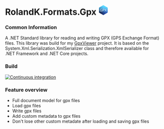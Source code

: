 # RolandK.Formats.Gpx <img src="assets/Logo_128.png" width="32" />
### Common Information
A .NET Standard library for reading and writing GPX (GPS Exchange Format) files.
This library was build for my [GpxViewer](https://github.com/RolandKoenig/GpxViewer) project. It is based
on the System.Xml.Serialization.XmlSerializer class and therefore available for .NET Framework and .NET Core projects.

### Build
[![Continuous integration](https://github.com/RolandKoenig/RolandK.Formats.Gpx/actions/workflows/continuous-integration.yml/badge.svg)](https://github.com/RolandKoenig/RolandK.Formats.Gpx/actions/workflows/continuous-integration.yml)

### Feature overview
 - Full document model for gpx files
 - Load gpx files
 - Write gpx files
 - Add custom metadata to gpx files
 - Don't lose other custom metadate after loading and saving gpx files